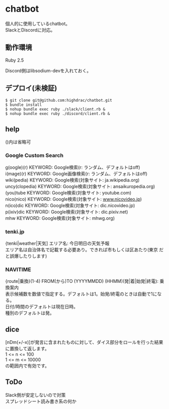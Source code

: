# chatbot

個人的に使用しているchatbot。  
SlackとDiscordに対応。  

## 動作環境

Ruby 2.5  
  
Discord側はlibsodium-devを入れておく。  

## デプロイ(未検証)

```
$ git clone git@github.com:highdrac/chatbot.git
$ bundle install
$ nohup bundle exec ruby ./slack/client.rb &
$ nohup bundle exec ruby ./discord/client.rb &
```

## help

()内は省略可

### Google Custom Search

g(oogle)(r) KEYWORD: Google検索(r: ランダム、デフォルトはoff)  
i(mage)(r) KEYWORD: Google画像検索(r: ランダム、デフォルトはoff)  
wiki(pedia) KEYWORD: Google検索(対象サイト: ja.wikipedia.org)  
uncy(clopedia) KEYWORD: Google検索(対象サイト: ansaikuropedia.org)  
(you)tube KEYWORD: Google検索(対象サイト: youtube.com)  
nico(nico) KEYWORD: Google検索(対象サイト: www.nicovideo.jp)  
n(ico)dic KEYWORD: Google検索(対象サイト: dic.nicovideo.jp)  
p(ixiv)dic KEYWORD: Google検索(対象サイト: dic.pixiv.net)  
mhw KEYWORD: Google検索(対象サイト: mhwg.org)  

### tenki.jp

{tenki|weather|天気] エリア名: 今日明日の天気予報  
エリア名は自治体名で記載する必要あり。できれば市もしくは区あたり(東京 だと誤爆したりします)

### NAVITIME

{route|乗換}(1-4) FROM(から)TO (YYYYMMDD) (HHMM)(発|着|始発|終電): 乗換案内  
表示候補数を数値で指定する。デフォルトは1。始発/終電のときは自動で1になる。  
日付/時間のデフォルトは現在日時。  
種別のデフォルトは発。  

## dice

[nDm(+/-x)]が発言に含まれたものに対して、ダイス部分をロールを行った結果に置換して返します。  
1 <= n <= 100  
1 <= m <= 10000  
の範囲内で有効です。  

## ToDo

Slack側が安定しないので対策  
スプレッドシート読み書き系の何か  

